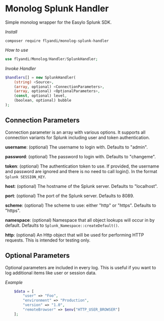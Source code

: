 Monolog Splunk Handler
===

Simple monolog wrapper for the Easylo Splunk SDK.

*Install*

```shell
composer require flyandi/monolog-splunk-handler
```

*How to use*

```php
use flyandi/Monolog/Handler/SplunkHandler;
```

*Invoke Handler*
```php
$handlers[] = new SplunkHandler(
    (string) <Source>,
    (array, optional) <ConnectionParameters>,
    (array, optional) <OptionalParameters>,
    (const, optional) level,
    (boolean, optional) bubble 
);
```

Connection Parameters
---

Connection parameter is an array with various options. It supports all connection variants for Splunk including user and token authentication.

**username**: (optional) The username to login with. Defaults to "admin".

**password**: (optional) The password to login with. Defaults to "changeme".
 
**token**: (optional) The authentication token to use. If provided, the username and password are ignored and there is no need to call login(). In the format `Splunk SESSION_KEY`.

**host**: (optional) The hostname of the Splunk server. Defaults to "localhost".

**port**: (optional) The port of the Splunk server. Defaults to 8089.

**scheme**: (optional) The scheme to use: either "http" or "https". Defaults to "https".

**namespace**: (optional) Namespace that all object lookups will occur in by default. Defaults to `Splunk_Namespace::createDefault()`.

**http**: (optional) An Http object that will be used for performing HTTP requests. This is intended for testing only.


Optional Parameters
---

Optional parameters are included in every log. This is useful if you want to log additional items like user or session data.

*Example*
```php
    $data = [
        "user" => "Foo",
        "environment" => "Production",
        "version" => "1.0",
        "remoteBrowser" => $env["HTTP_USER_BROWSER"]
    ];
```
